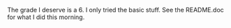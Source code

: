 The grade I deserve is a 6. I only tried the basic stuff.
See the README.doc for what I did this morning.
